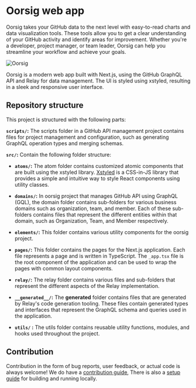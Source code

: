 # Oorsig  web app
Oorsig takes your GitHub data to the next level with easy-to-read charts and data visualization tools.
These tools allow you to get a clear understanding of your GitHub activity and identify areas for improvement. Whether you're a developer, project manager, or team leader, Oorsig can help you streamline your workflow and achieve your goals.

![Oorsig](https://user-images.githubusercontent.com/42426067/227998739-7d8e8b1e-9784-4c8c-a156-ab87c44cc2af.png)

Oorsig is a modern web app built with Next.js, using the GitHub GraphQL API and Relay for data management. The UI is styled using xstyled, resulting in a sleek and responsive user interface.
## Repository structure 
This project is structured with the following parts:

**`scripts/`:** The scripts folder in a GitHub API management project contains files for project management and configuration, such as generating GraphQL operation types and merging schemas.

**`src/`:** Contain the following folder structure:

- **`atoms/`:** The atom folder contains customized atomic components that are built using the xstyled library. [Xstyled](https://xstyled.dev/docs/utility-props/) is a CSS-in-JS library that provides a simple and intuitive way to style React components using utility classes.

- **`domains/`:** In oorsig project that manages GitHub API using GraphQL (GQL), the domain folder contains sub-folders for various business domains such as organization, team, and member. Each of these sub-folders contains files that represent the different entities within that domain, such as Organization, Team, and Member respectively.

- **`elements/`:** This folder contains various utility components for the oorsig project.

- **`pages/`:** This folder contains the pages for the Next.js application. Each file represents a page and is written in TypeScript. The `_app.tsx` file is the root component of the application and can be used to wrap the pages with common layout components.

- **`relay/`:** The relay folder contains various files and sub-folders that represent the different aspects of the Relay implementation.

- **`__generated__/`:** The **generated** folder contains files that are generated by Relay's code generation tooling. These files contain generated types and interfaces that represent the GraphQL schema and queries used in the application.

- **`utils/` :** The utils folder contains reusable utility functions, modules, and hooks used throughout the project.
## Contribution
Contribution in the form of bug reports, user feedback, or actual code is always welcome! We do have a [contribution guide](), There is also a [setup guide]() for building and running locally.
